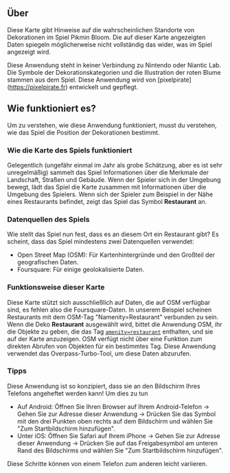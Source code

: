 ## Über

Diese Karte gibt Hinweise auf die wahrscheinlichen Standorte von Dekorationen im Spiel Pikmin Bloom. Die auf dieser Karte angezeigten Daten spiegeln möglicherweise nicht vollständig das wider, was im Spiel angezeigt wird.

Diese Anwendung steht in keiner Verbindung zu Nintendo oder Niantic Lab. Die Symbole der Dekorationskategorien und die Illustration der roten Blume stammen aus dem Spiel. Diese Anwendung wird von [pixelpirate] (https://pixelpirate.fr) entwickelt und gepflegt.

## Wie funktioniert es?

Um zu verstehen, wie diese Anwendung funktioniert, musst du verstehen, wie das Spiel die Position der Dekorationen bestimmt.

### Wie die Karte des Spiels funktioniert

Gelegentlich (ungefähr einmal im Jahr als grobe Schätzung, aber es ist sehr unregelmäßig) sammelt das Spiel Informationen über die Merkmale der Landschaft, Straßen und Gebäude.
Wenn der Spieler sich in der Umgebung bewegt, lädt das Spiel die Karte zusammen mit Informationen über die Umgebung des Spielers.
Wenn sich der Spieler zum Beispiel in der Nähe eines Restaurants befindet, zeigt das Spiel das Symbol **Restaurant** an.

### Datenquellen des Spiels

Wie stellt das Spiel nun fest, dass es an diesem Ort ein Restaurant gibt? Es scheint, dass das Spiel mindestens zwei Datenquellen verwendet:

- Open Street Map (OSM): Für Kartenhintergründe und den Großteil der geografischen Daten.
- Foursquare: Für einige geolokalisierte Daten.

### Funktionsweise dieser Karte

Diese Karte stützt sich ausschließlich auf Daten, die auf OSM verfügbar sind, es fehlen also die Foursquare-Daten. In unserem Beispiel scheinen Restaurants mit dem OSM-Tag "Namenity=Restaurant" verbunden zu sein.
Wenn die Deko **Restaurant** ausgewählt wird, bittet die Anwendung OSM, ihr die Objekte zu geben, die das Tag [`amenity=restaurant`](https://wiki.openstreetmap.org/wiki/Key:amenity) enthalten, und sie auf der Karte anzuzeigen.
OSM verfügt nicht über eine Funktion zum direkten Abrufen von Objekten für ein bestimmtes Tag. Diese Anwendung verwendet das Overpass-Turbo-Tool, um diese Daten abzurufen.

### Tipps

Diese Anwendung ist so konzipiert, dass sie an den Bildschirm Ihres Telefons angeheftet werden kann! Um dies zu tun
- Auf Android: Öffnen Sie Ihren Browser auf Ihrem Android-Telefon -> Gehen Sie zur Adresse dieser Anwendung -> Drücken Sie das Symbol mit den drei Punkten oben rechts auf dem Bildschirm und wählen Sie "Zum Startbildschirm hinzufügen".
- Unter iOS: Öffnen Sie Safari auf Ihrem iPhone -> Gehen Sie zur Adresse dieser Anwendung -> Drücken Sie auf das Freigabesymbol am unteren Rand des Bildschirms und wählen Sie "Zum Startbildschirm hinzufügen".

Diese Schritte können von einem Telefon zum anderen leicht variieren.